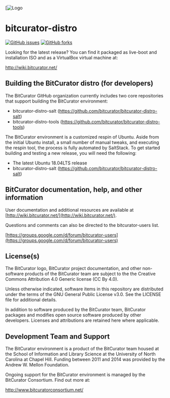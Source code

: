 [![Logo](https://wiki.bitcurator.net/downloads/BitCurator-400px.png)

# bitcurator-distro

[![GitHub issues](https://img.shields.io/github/issues/bitcurator/bitcurator-distro.svg)](https://github.com/bitcurator/bitcurator-distro/issues)
[![GitHub forks](https://img.shields.io/github/forks/bitcurator/bitcurator-distro.svg)](https://github.com/bitcurator/bitcurator-distro/network)

Looking for the latest release? You can find it packaged as live-boot and installation ISO and as a VirtualBox virtual machine at:

  http://wiki.bitcurator.net/

## Building the BitCurator distro (for developers)

The BitCurator GitHub organization currently includes two core repositories that support building the BitCurator environment:

- bitcurator-distro-salt (https://github.com/bitcurator/bitcurator-distro-salt)
- bitcurator-distro-tools (https://github.com/bitcurator/bitcurator-distro-tools)

The BitCurator environment is a customized respin of Ubuntu. Aside from the initial Ubuntu install, a small number of manual tweaks, and executing the respin tool, the process is fully automated by SaltStack. To get started building and testing a new release, you will need the following:

- The latest Ubuntu 18.04LTS release
- bitcurator-distro-salt (https://github.com/bitcurator/bitcurator-distro-salt)

## BitCurator documentation, help, and other information

User documentation and additional resources are available at
[http://wiki.bitcurator.net/](http://wiki.bitcurator.net/).

Questions and comments can also be directed to the bitcurator-users list.

[https://groups.google.com/d/forum/bitcurator-users](https://groups.google.com/d/forum/bitcurator-users)

## License(s)

The BitCurator logo, BitCurator project documentation, and other non-software products of the BitCurator team are subject to the the Creative Commons Attribution 4.0 Generic license (CC By 4.0).

Unless otherwise indicated, software items in this repository are distributed under the terms of the GNU General Public License v3.0. See the LICENSE file for additional details.

In addition to software produced by the BitCurator team, BitCurator packages and modifies open source software produced by other developers. Licenses and attributions are retained here where applicable.

## Development Team and Support

The BitCurator environment is a product of the BitCurator team housed at the School of Information and Library Science at the University of North Carolina at Chapel Hill. Funding between 2011 and 2014 was provided by the Andrew W. Mellon Foundation.

Ongoing support for the BitCurator environment is managed by the BitCurator Consortium. Find out more at:

http://www.bitcuratorconsortium.net/
